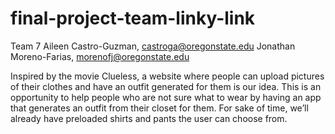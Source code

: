 # final-project-team-linky-link

Team 7
Aileen Castro-Guzman, castroga@oregonstate.edu
Jonathan Moreno-Farias, morenofj@oregonstate.edu

Inspired by the movie Clueless, a website where people can upload pictures of their clothes and have an outfit generated for them is our idea. This is an opportunity to help people who are not sure what to wear by having an app that generates an outfit from their closet for them. For sake of time, we’ll already have preloaded shirts and pants the user can choose from.
